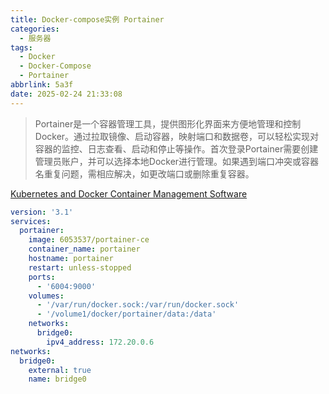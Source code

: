 ```yaml
---
title: Docker-compose实例 Portainer
categories:
  - 服务器
tags:
  - Docker
  - Docker-Compose
  - Portainer
abbrlink: 5a3f
date: 2025-02-24 21:33:08
---
```


> Portainer是一个容器管理工具，提供图形化界面来方便地管理和控制Docker。通过拉取镜像、启动容器，映射端口和数据卷，可以轻松实现对容器的监控、日志查看、启动和停止等操作。首次登录Portainer需要创建管理员账户，并可以选择本地Docker进行管理。如果遇到端口冲突或容器名重复问题，需相应解决，如更改端口或删除重复容器。

[Kubernetes and Docker Container Management Software](https://www.portainer.io/)

```yaml
version: '3.1'
services:
  portainer:
    image: 6053537/portainer-ce
    container_name: portainer
    hostname: portainer
    restart: unless-stopped
    ports:
      - '6004:9000'
    volumes:
      - '/var/run/docker.sock:/var/run/docker.sock'
      - '/volume1/docker/portainer/data:/data'
    networks:
      bridge0:
        ipv4_address: 172.20.0.6
networks:
  bridge0:
    external: true
    name: bridge0

```
